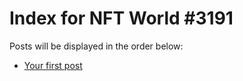 # Index for NFT World #3191
Posts will be displayed in the order below:

- [Your first post](./001-first.md)

